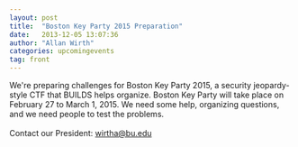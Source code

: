 ```yaml
---
layout: post
title:  "Boston Key Party 2015 Preparation"
date:   2013-12-05 13:07:36
author: "Allan Wirth"
categories: upcomingevents
tag: front
---
```


We're preparing challenges for Boston Key Party 2015, a security jeopardy-style
CTF that BUILDS helps organize. Boston Key Party will take place on February 27 
to March 1, 2015. We need some help, organizing questions, and we
need people to test the problems. 
<br><br>
Contact our President: wirtha@bu.edu
<!-- more -->
